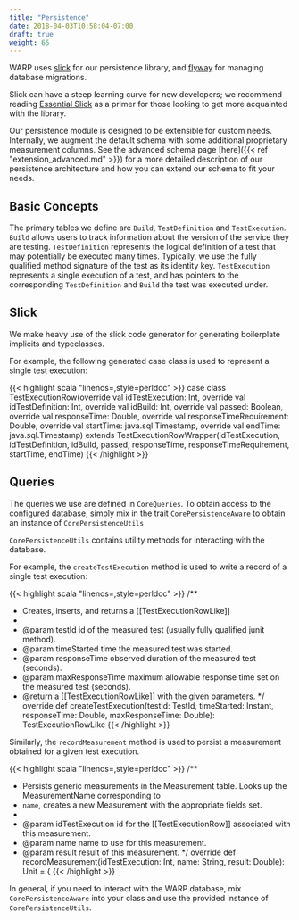 ```yaml
---
title: "Persistence"
date: 2018-04-03T10:58:04-07:00
draft: true
weight: 65
---
```


WARP uses [slick](https://github.com/slick/slick) for our persistence library, and [flyway](https://github.com/flyway/flyway)
for managing database migrations. 

Slick can have a steep learning curve for new developers; we recommend reading [Essential Slick](http://books.underscore.io/essential-slick/essential-slick-3.html) as a primer
for those looking to get more acquainted with the library.

Our persistence module is designed to be extensible for custom needs. Internally, we augment the default schema
with some additional proprietary measurement columns. See the advanced schema page [here]({{< ref "extension_advanced.md" >}}) for a more detailed description
of our persistence architecture and how you can extend our schema to fit your needs.

## Basic Concepts

The primary tables we define are `Build`, `TestDefinition` and `TestExecution`.
`Build` allows users to track information about the version of the service they are testing. `TestDefinition` represents
the logical definition of a test that may potentially be executed many times. Typically, we use the fully qualified
method signature of the test as its identity key. `TestExecution` represents a single execution of a test, and has pointers
to the corresponding `TestDefinition` and `Build` the test was executed under.


## Slick

We make heavy use of the slick code generator for generating boilerplate implicits and typeclasses.

For example, the following generated case class is used to represent a single test execution:

{{< highlight scala "linenos=,style=perldoc" >}}
case class TestExecutionRow(override val idTestExecution: Int,
                            override val idTestDefinition: Int, 
                            override val idBuild: Int, 
                            override val passed: Boolean, 
                            override val responseTime: Double, 
                            override val responseTimeRequirement: Double, 
                            override val startTime: java.sql.Timestamp, 
                            override val endTime: java.sql.Timestamp) extends TestExecutionRowWrapper(idTestExecution, idTestDefinition, idBuild, passed, responseTime, responseTimeRequirement, startTime, endTime)
{{< /highlight >}}

## Queries

The queries we use are defined in `CoreQueries`. To obtain access to the configured database, simply mix in the trait `CorePersistenceAware` 
to obtain an instance of `CorePersistenceUtils`

`CorePersistenceUtils` contains utility methods for interacting with the database.

For example, the `createTestExecution` method is used to write a record of a single test execution:

{{< highlight scala "linenos=,style=perldoc" >}}
/**
  * Creates, inserts, and returns a [[TestExecutionRowLike]]
  *
  * @param testId id of the measured test (usually fully qualified junit method).
  * @param timeStarted time the measured test was started.
  * @param responseTime observed duration of the measured test (seconds).
  * @param maxResponseTime maximum allowable response time set on the measured test (seconds).
  * @return a [[TestExecutionRowLike]] with the given parameters.
  */
override def createTestExecution(testId: TestId,
					             timeStarted: Instant,
					             responseTime: Double,
					    		 maxResponseTime: Double): TestExecutionRowLike
{{< /highlight >}}

Similarly, the `recordMeasurement` method is used to persist a measurement obtained for a given test execution.

{{< highlight scala "linenos=,style=perldoc" >}}
/**
  * Persists generic measurements in the Measurement table. Looks up the MeasurementName corresponding to
  * `name`, creates a new Measurement with the appropriate fields set.
  *
  * @param idTestExecution id for the [[TestExecutionRow]] associated with this measurement.
  * @param name name to use for this measurement.
  * @param result result of this measurement.
  */
override def recordMeasurement(idTestExecution: Int, name: String, result: Double): Unit = {
{{< /highlight >}}

In general, if you need to interact with the WARP database, mix `CorePersistenceAware` into your class and
use the provided instance of `CorePersistenceUtils`.

